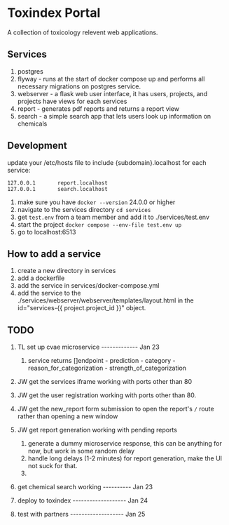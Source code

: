 # Toxindex Portal
A collection of toxicology relevent web applications.

## Services
1. postgres
2. flyway - runs at the start of docker compose up and performs all necessary migrations on postgres service.
3. webserver - a flask web user interface, it has users, projects, and projects have views for each services
4. report - generates pdf reports and returns a report view
5. search - a simple search app that lets users look up information on chemicals

## Development
update your /etc/hosts file to include {subdomain}.localhost for each service:
```
127.0.0.1       report.localhost
127.0.0.1       search.localhost
```
1. make sure you have `docker --version` 24.0.0 or higher
2. navigate to the services directory `cd services`
3. get `test.env` from a team member and add it to ./services/test.env
3. start the project `docker compose --env-file test.env up`
4. go to localhost:6513

## How to add a service
1. create a new directory in services
2. add a dockerfile
3. add the service in services/docker-compose.yml
4. add the service to the ./services/webserver/webserver/templates/layout.html in the id="services-{{ project.project_id }}" object. 

## TODO
1. TL set up cvae microservice ------------- Jan 23
   1. service returns []endpoint - prediction - category - reason_for_categorization - strength_of_categorization 

2. JW get the services iframe working with ports other than 80
3. JW get the user registration working with ports other than 80.
4. JW get the new_report form submission to open the report's `/` route rather than opening a new window

5. JW get report generation working with pending reports
   1. generate a dummy microservice response, this can be anything for now, but work in some random delay
   2. handle long delays (1-2 minutes) for report generation, make the UI not suck for that.
   3. 

6. get chemical search working ---------- Jan 23
7. deploy to toxindex ------------------- Jan 24
8. test with partners ------------------- Jan 25
